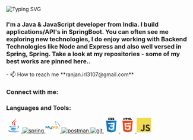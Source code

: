 <!-- # ![Typing SVG](https://readme-typing-svg.demolab.com?font=Fira+Code&size=30&pause=1000&vCenter=true&width=800&color=04e0bb&lines=Hi+there+%F0%9F%91%8B+This+is+Ranjan+Kumar;Self+thought+java+Developer+!!) -->
![Typing SVG](https://readme-typing-svg.demolab.com?font=Fira+Code&size=30&pause=1000&vCenter=true&width=800&color=04e0bb&lines=Hi+there+%F0%9F%91%8B+This+is+Ranjan+Kumar;Self+taught+Backend+Developer+!!;JavaScipt+&+Java+Developer+!!;!)
<h3 align="left">I'm a Java & JavaScript developer from India. I build applications/API's in SpringBoot. You can often see me exploring new technologies, I do enjoy working with Backend Technologies like Node and Express and also well versed in Spring, Spring.  Take a look at my repositories - some of my best works are pinned here..</h3>
- 📫 How to reach me **ranjan.irl3107@gmail.com**

<h3 align="left">Connect with me:</h3>
<p align="left">
</p>

<h3 align="left">Languages and Tools:</h3>
<p align="left">  <a href="https://www.java.com" target="_blank" rel="noreferrer"> <img src="https://raw.githubusercontent.com/devicons/devicon/master/icons/java/java-original.svg" alt="java" width="40" height="40"/> </a> <a href="https://spring.io/" target="_blank" rel="noreferrer"> <img src="https://www.vectorlogo.zone/logos/springio/springio-icon.svg" alt="spring" width="40" height="40"/> </a>  <a href="https://www.mysql.com/" target="_blank" rel="noreferrer"> <img src="https://raw.githubusercontent.com/devicons/devicon/master/icons/mysql/mysql-original-wordmark.svg" alt="mysql" width="40" height="40"/> </a> <a href="https://postman.com" target="_blank" rel="noreferrer"> <img src="https://www.vectorlogo.zone/logos/getpostman/getpostman-icon.svg" alt="postman" width="40" height="40"/> </a> <a href="https://git-scm.com/" target="_blank" rel="noreferrer"> <img src="https://www.vectorlogo.zone/logos/git-scm/git-scm-icon.svg" alt="git" width="40" height="40"/> </a> <a href="https://www.w3schools.com/css/" target="_blank" rel="noreferrer"> <img src="https://raw.githubusercontent.com/devicons/devicon/master/icons/css3/css3-original-wordmark.svg" alt="css3" width="40" height="40"/> </a>  <a href="https://www.w3.org/html/" target="_blank" rel="noreferrer"> <img src="https://raw.githubusercontent.com/devicons/devicon/master/icons/html5/html5-original-wordmark.svg" alt="html5" width="40" height="40"/> </a> <a href="https://developer.mozilla.org/en-US/docs/Web/JavaScript" target="_blank" rel="noreferrer"> <img src="https://raw.githubusercontent.com/devicons/devicon/master/icons/javascript/javascript-original.svg" alt="javascript" width="40" height="40"/> </a>  </p>

<!-- <p><img align="left" src="https://github-readme-stats.vercel.app/api/top-langs?username=ram-Ranjan&show_icons=true&locale=en&layout=compact" alt="ram-Ranjan" /></p> 
<br><br>
<p>&nbsp;<img align="center" src="https://github-readme-stats.vercel.app/api?username=ram-Ranjan&show_icons=true&locale=en" alt="ram-Ranjan" /></p>

<p><img align="center" src="https://github-readme-streak-stats.herokuapp.com/?user=ram-Ranjan&" alt="ram-Ranjan" /></p>-->

